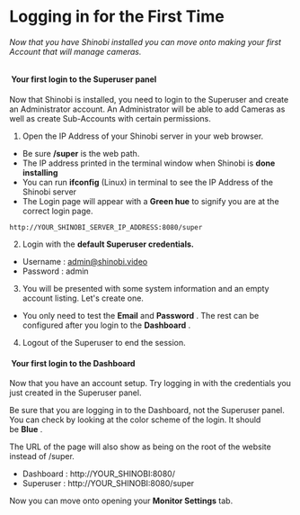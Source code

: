 # Logging in for the First Time

###### Now that you have Shinobi installed you can move onto making your first Account that will manage cameras.

####  Your first login to the Superuser panel

Now that Shinobi is installed, you need to login to the Superuser and create an Administrator account. An Administrator will be able to add Cameras as well as create Sub-Accounts with certain permissions.

1. Open the IP Address of your Shinobi server in your web browser.

-   Be sure **/super** is the web path.
-   The IP address printed in the terminal window when Shinobi is **done installing**
-   You can run **ifconfig** (Linux) in terminal to see the IP Address of the Shinobi server
-   The Login page will appear with a **Green hue** to signify you are at the correct login page.

```
http://YOUR_SHINOBI_SERVER_IP_ADDRESS:8080/super
```

2. Login with the **default Superuser credentials.**

-   Username : admin@shinobi.video
-   Password : admin

3. You will be presented with some system information and an empty account listing. Let's create one.

-   You only need to test the **Email** and **Password** . The rest can be configured after you login to the **Dashboard** .

4. Logout of the Superuser to end the session.

####  Your first login to the Dashboard

Now that you have an account setup. Try logging in with the credentials you just created in the Superuser panel.

Be sure that you are logging in to the Dashboard, not the Superuser panel. You can check by looking at the color scheme of the login. It should be **Blue** .

The URL of the page will also show as being on the root of the website instead of /super.

-   Dashboard : http://YOUR_SHINOBI:8080/
-   Superuser : http://YOUR_SHINOBI:8080/super

Now you can move onto opening your **Monitor Settings** tab.

